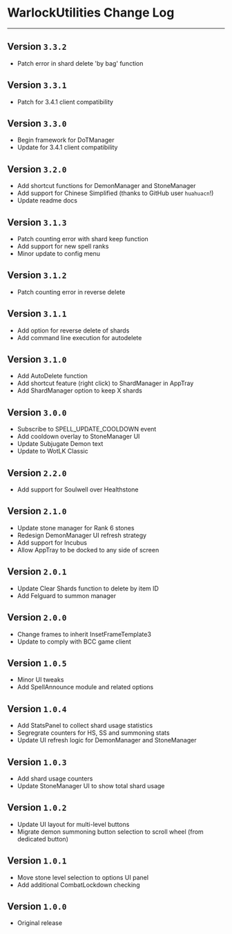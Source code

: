 # WarlockUtilities Change Log  

- - -

## Version `3.3.2`
- Patch error in shard delete 'by bag' function

## Version `3.3.1`
- Patch for 3.4.1 client compatibility

## Version `3.3.0`
- Begin framework for DoTManager
- Update for 3.4.1 client compatibility

## Version `3.2.0`
- Add shortcut functions for DemonManager and StoneManager
- Add support for Chinese Simplified (thanks to GitHub user `huahuacn`!)
- Update readme docs

## Version `3.1.3`
- Patch counting error with shard keep function
- Add support for new spell ranks
- Minor update to config menu

## Version `3.1.2`
- Patch counting error in reverse delete

## Version `3.1.1`
- Add option for reverse delete of shards
- Add command line execution for autodelete

## Version `3.1.0`
- Add AutoDelete function
- Add shortcut feature (right click) to ShardManager in AppTray
- Add ShardManager option to keep X shards

## Version `3.0.0`  
- Subscribe to SPELL_UPDATE_COOLDOWN event
- Add cooldown overlay to StoneManager UI
- Update Subjugate Demon text
- Update to WotLK Classic

## Version `2.2.0`  
- Add support for Soulwell over Healthstone

## Version `2.1.0`  
- Update stone manager for Rank 6 stones  
- Redesign DemonManager UI refresh strategy
- Add support for Incubus
- Allow AppTray to be docked to any side of screen  

## Version `2.0.1`  
- Update Clear Shards function to delete by item ID  
- Add Felguard to summon manager  

## Version `2.0.0`
- Change frames to inherit InsetFrameTemplate3
- Update to comply with BCC game client

## Version `1.0.5`  
- Minor UI tweaks  
- Add SpellAnnounce module and related options  

## Version `1.0.4`  
- Add StatsPanel to collect shard usage statistics  
- Segregrate counters for HS, SS and summoning stats  
- Update UI refresh logic for DemonManager and StoneManager  

## Version `1.0.3`  
- Add shard usage counters  
- Update StoneManager UI to show total shard usage  

## Version `1.0.2`  
- Update UI layout for multi-level buttons  
- Migrate demon summoning button selection to scroll wheel (from dedicated button)  

## Version `1.0.1`  
- Move stone level selection to options UI panel  
- Add additional CombatLockdown checking  

## Version `1.0.0`  
- Original release  